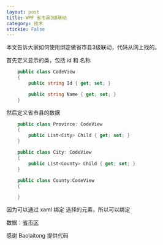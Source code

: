 ```yaml
---
layout: post
title: WPF 省市县3级联动 
category: 技术 
stickie: False
---
```


本文告诉大家如何使用绑定做省市县3级联动，代码从网上找的。

<!--more-->
<!-- csdn -->

首先定义显示的类，包括 id 和 名称 

```csharp
    public class CodeView
    {
        public string Id { get; set; }

        public string Name { get; set; }
    }
```

然后定义省市县的数据

```csharp
    public class Province: CodeView
    {
        public List<City> Child { get; set; }
    }

    public class City: CodeView
    {
        public List<County> Child { get; set; }
    }

    public class County:CodeView
    {

    }
```

因为可以通过 xaml 绑定 选择的元素，所以可以绑定


数据：[省市区](http://7xqpl8.com1.z0.glb.clouddn.com/%E7%9C%81%E5%B8%82%E5%8C%BA.7z )

感谢 Baolaitong 提供代码
